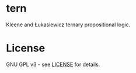 # tern
Kleene and Łukasiewicz ternary propositional logic.

# License
GNU GPL v3 - see [LICENSE](LICENSE) for details.
